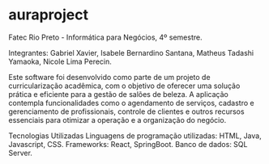 # auraproject

Fatec Rio Preto - Informática para Negócios, 4º semestre.

Integrantes: Gabriel Xavier, Isabele Bernardino Santana, Matheus Tadashi Yamaoka, Nicole Lima Perecin.

Este software foi desenvolvido como parte de um projeto de curricularização acadêmica, com o objetivo de oferecer uma solução prática e eficiente para a gestão de salões de beleza. A aplicação contempla funcionalidades como o agendamento de serviços, cadastro e gerenciamento de profissionais, controle de clientes e outros recursos essenciais para otimizar a operação e a organização do negócio.

Tecnologias Utilizadas Linguagens de programação utilizadas: HTML, Java, Javascript, CSS. Frameworks: React, SpringBoot. Banco de dados: SQL Server.

